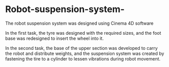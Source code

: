 # Robot-suspension-system-

The robot suspension system was designed using Cinema 4D software

In the first task, the tyre was designed with the required sizes, and the foot base was redesigned to insert the wheel into it.

In the second task, the base of the upper section was developed to carry the robot and distribute weights, and the suspension system was created by fastening the tire to a cylinder to lessen vibrations during robot movement.
